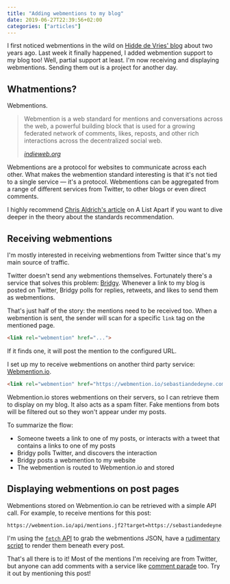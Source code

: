 ```yaml
---
title: "Adding webmentions to my blog"
date: 2019-06-27T22:39:56+02:00
categories: ["articles"]
---
```


I first noticed webmentions in the wild on [Hidde de Vries' blog](https://hiddedevries.nl/en/blog/) about two years ago. Last week it finally happened, I added webmention support to my blog too! Well, partial support at least. I'm now receiving and displaying webmentions. Sending them out is a project for another day.

<!--more-->

## Whatmentions?

Webmentions.

> Webmention is a web standard for mentions and conversations across the web, a powerful building block that is used for a growing federated network of comments, likes, reposts, and other rich interactions across the decentralized social web.
>
> <cite><a href="https://indieweb.org/Webmention">indieweb.org</a></cite>

Webmentions are a protocol for websites to communicate across each other. What makes the webmention standard interesting is that it's not tied to a single service — it's a protocol. Webmentions can be aggregated from a range of different services from Twitter, to other blogs or even direct comments.

I highly recommend [Chris Aldrich's article](https://alistapart.com/article/webmentions-enabling-better-communication-on-the-internet/) on A List Apart if you want to dive deeper in the theory about the standards recommendation.

## Receiving webmentions

I'm mostly interested in receiving webmentions from Twitter since that's my main source of traffic.

Twitter doesn't send any webmentions themselves. Fortunately there's a service that solves this problem: [Bridgy](https://brid.gy/). Whenever a link to my blog is posted on Twitter, Bridgy polls for replies, retweets, and likes to send them as webmentions.

That's just half of the story: the mentions need to be received too. When a webmention is sent, the sender will scan for a specific `link` tag on the mentioned page.

```html
<link rel="webmention" href="...">
```

If it finds one, it will post the mention to the configured URL.

I set up my to receive webmentions on another third party service: [Webmention.io](https://webmention.io).

```html
<link rel="webmention" href="https://webmention.io/sebastiandedeyne.com/webmention" />
```

Webmention.io stores webmentions on their servers, so I can retrieve them to display on my blog. It also acts as a spam filter. Fake mentions from bots will be filtered out so they won't appear under my posts.

To summarize the flow:

- Someone tweets a link to one of my posts, or interacts with a tweet that contains a links to one of my posts
- Bridgy polls Twitter, and discovers the interaction
- Bridgy posts a webmention to my website
- The webmention is routed to Webmention.io and stored

## Displaying webmentions on post pages

Webmentions stored on Webmention.io can be retrieved with a simple API call. For example, to receive mentions for this post:

```txt
https://webmention.io/api/mentions.jf2?target=https://sebastiandedeyne.com/adding-webmentions-to-my-blog
```

I'm using the [`fetch` API](https://developer.mozilla.org/en-US/docs/Web/API/Fetch_API) to grab the webmentions JSON, have a [rudimentary script](https://github.com/sebastiandedeyne/sebastiandedeyne.com/blob/f9c19f78e7a7b57562059a62154f0c9d9641267b/assets/js/webmentions.js) to render them beneath every post.

That's all there is to it! Most of the mentions I'm receiving are from Twitter, but anyone can add comments with a service like [comment parade](https://commentpara.de/) too. Try it out by mentioning this post!
